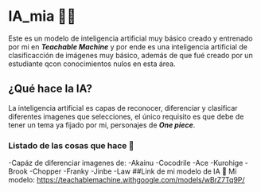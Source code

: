 # IA_mia 🤘🤘
Este es un modelo de inteligencia artificial muy básico creado y entrenado por mi en ***Teachable Machine*** y por ende es una inteligencia artificial de clasificacción de imágenes muy básico, además de que fué creado por un estudiante qcon conocimientos nulos en esta área.

## ¿Qué hace la IA?
La inteligencia artificial es capas de reconocer, diferenciar y clasificar diferentes imagenes que selecciones, el único requisito es que debe de tener un tema ya fijado por mi, personajes de ***One piece***.

### Listado de las cosas que hace 👻
-Capáz de diferenciar imagenes de:
      -Akainu
      -Cocodrile
      -Ace
      -Kurohige
      -Brook
      -Chopper
      -Franky
      -Jinbe
      -Law
##Link de mi modelo de IA :metal:
Mi modelo: https://teachablemachine.withgoogle.com/models/wBrZ7Tq9P/

